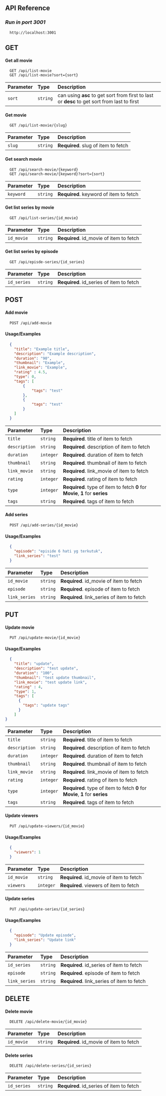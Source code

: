 
## API Reference

### **_Run in port 3001_**
```
  http://localhost:3001
```

## GET
#### Get all movie

```http
  GET /api/list-movie
  GET /api/list-movie?sort={sort}
```

| Parameter | Type     | Description                |
| :-------- | :------- | :------------------------- |
| `sort` | `string` | can using **asc** to get sort from first to last or **desc** to get sort from last to first |

#### Get movie

```http
  GET /api/list-movie/{slug}
```

| Parameter | Type     | Description                       |
| :-------- | :------- | :-------------------------------- |
| `slug`      | `string` | **Required**. slug of item to fetch |

#### Get search movie

```http
  GET /api/search-movie/{keyword}
  GET /api/search-movie/{keyword}?sort={sort}
```

| Parameter | Type     | Description                       |
| :-------- | :------- | :-------------------------------- |
| `keyword`      | `string` | **Required**. keyword of item to fetch |

#### Get list series by movie

```http
  GET /api/list-series/{id_movie}
```

| Parameter | Type     | Description                       |
| :-------- | :------- | :-------------------------------- |
| `id_movie`      | `string` | **Required**. id_movie of item to fetch |

#### Get list series by episode

```http
  GET /api/episde-series/{id_series}
```

| Parameter | Type     | Description                       |
| :-------- | :------- | :-------------------------------- |
| `id_series`      | `string` | **Required**. id_series of item to fetch |

## POST
#### Add movie

```http
  POST /api/add-movie
```
#### Usage/Examples

```json
  {
    "title": "Example title",
    "description": "Example description",
    "duration": "90",
    "thumbnail": "Example",
    "link_movie": "Example",
    "rating" : 4.5,
    "type": 0,
    "tags": [
        {
            "tags": "test"
        },
        {
            "tags": "test"
        }
    ]
  }
```
| Parameter | Type     | Description                       |
| :-------- | :------- | :-------------------------------- |
| `title`      | `string` | **Required**. title of item to fetch |
| `description`      | `string` | **Required**. description of item to fetch |
| `duration`      | `integer` | **Required**. duration of item to fetch |
| `thumbnail`      | `string` | **Required**. thumbnail of item to fetch |
| `link_movie`      | `string` | **Required**. link_movie of item to fetch |
| `rating`      | `integer` | **Required**. rating of item to fetch |
| `type`      | `integer` | **Required**. type of item to fetch **0** for **Movie**, **1** for **series** |
| `tags`      | `string` | **Required**. tags of item to fetch |

#### Add series

```http
  POST /api/add-series/{id_movie}
```
#### Usage/Examples

```json
  {
    "episode": "episide 6 hati yg terkutuk",
    "link_series": "test"
  }
```
| Parameter | Type     | Description                       |
| :-------- | :------- | :-------------------------------- |
| `id_movie`      | `string` | **Required**. id_movie of item to fetch |
| `episode`      | `string` | **Required**. episode of item to fetch |
| `link_series`      | `string` | **Required**. link_series of item to fetch |

## PUT
#### Update movie

```http
  PUT /api/update-movie/{id_movie}
```
#### Usage/Examples

```json
  {
    "title": "update",
    "description": "test update",
    "duration": "100",
    "thumbnail": "test update thumbnail",
    "link_movie": "test update link",
    "rating" : 4,
    "type": 1,
    "tags": [
      {
        "tags": "update tags"
      }
    ]
}
```
| Parameter | Type     | Description                       |
| :-------- | :------- | :-------------------------------- |
| `title`      | `string` | **Required**. title of item to fetch |
| `description`      | `string` | **Required**. description of item to fetch |
| `duration`      | `integer` | **Required**. duration of item to fetch |
| `thumbnail`      | `string` | **Required**. thumbnail of item to fetch |
| `link_movie`      | `string` | **Required**. link_movie of item to fetch |
| `rating`      | `integer` | **Required**. rating of item to fetch |
| `type`      | `integer` | **Required**. type of item to fetch **0** for **Movie**, **1** for **series** |
| `tags`      | `string` | **Required**. tags of item to fetch |

#### Update viewers

```http
  PUT /api/update-viewers/{id_movie}
```
#### Usage/Examples

```json
  {
    "viewers": 1
  }
```
| Parameter | Type     | Description                       |
| :-------- | :------- | :-------------------------------- |
| `id_movie`      | `string` | **Required**. id_movie of item to fetch |
| `viewers`      | `integer` | **Required**. viewers of item to fetch |

#### Update series

```http
  PUT /api/update-series/{id_series}
```
#### Usage/Examples

```json
  {
    "episode": "Update episode",
    "link_series": "Update link"
  }
```
| Parameter | Type     | Description                       |
| :-------- | :------- | :-------------------------------- |
| `id_series`      | `string` | **Required**. id_series of item to fetch |
| `episode`      | `string` | **Required**. episode of item to fetch |
| `link_series`      | `string` | **Required**. link_series of item to fetch |

## DELETE
#### Delete movie

```http
  DELETE /api/delete-movie/{id_movie}
```

| Parameter | Type     | Description                       |
| :-------- | :------- | :-------------------------------- |
| `id_movie`      | `string` | **Required**. id_movie of item to fetch |

#### Delete series

```http
  DELETE /api/delete-series/{id_series}
```

| Parameter | Type     | Description                       |
| :-------- | :------- | :-------------------------------- |
| `id_series`      | `string` | **Required**. id_series of item to fetch |


